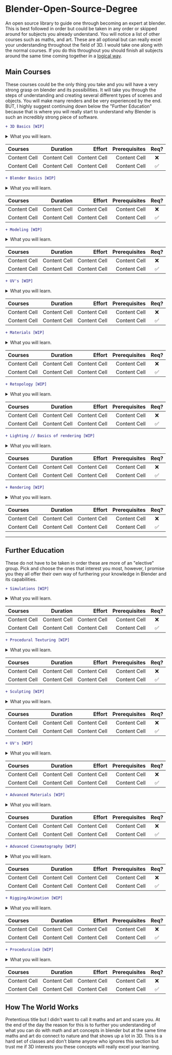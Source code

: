 # Blender-Open-Source-Degree #
An open source library to guide one through becoming an expert at blender. 
This is best followed in order but could be taken in any order or skipped around for subjects you already understand.
You will notice a list of other courses such as maths, and art. These are all optional but can really excel your understanding throughout the field of 3D. I would take one along with the normal courses. If you do this throughout you should finish all subjects around the same time coming together in a [logical way](https://media.giphy.com/media/0NwSQpGY6ipgOSt8LL/giphy.gif "logical way").

## Main Courses ##
These courses could be the only thing you take and you will have a very strong grasp on blender and its possibilities. It will take you through the steps of understanding and creating several different types of scenes and objects. You will make many renders and be very experienced by the end. BUT,   I highly suggest continuing down below the "Further Education" because that is where you will really start to understand why Blender is such an incredibly strong piece of software.

```diff
+ 3D Basics [WIP]
```
<details>
           <summary>What you will learn.</summary>
           <p>By the end of this course you should understand the fundamentals of 3D in blender.</p>
         </details>
         
Courses | Duration | Effort | Prerequisites  | Req? 
| :--- | ---: | ---: | ---:  | :---: 
Content Cell  | Content Cell | Content Cell  | Content Cell   | :x:
Content Cell  | Content Cell | Content Cell  | Content Cell   | :white_check_mark:


```diff
+ Blender Basics [WIP]
```
<details>
           <summary>What you will learn.</summary>
           <p>This is the basics of blender. This should get you to a place where you can comfortably move around as well as understanding the basics of creating something.</p>
         </details>
         
Courses | Duration | Effort | Prerequisites  | Req? 
| :--- | ---: | ---: | ---:  | :---: 
Content Cell  | Content Cell | Content Cell  | Content Cell   | :x:
Content Cell  | Content Cell | Content Cell  | Content Cell   | :white_check_mark:

```diff
+ Modeling [WIP]
```
<details>
           <summary>What you will learn.</summary>
           <p>An in depth look at how to create anything in blender out of basic primitive shapes. We will not concern ourselves with anything besides hard surface modeling as its known.</p>
         </details>
         
Courses | Duration | Effort | Prerequisites  | Req? 
| :--- | ---: | ---: | ---:  | :---: 
Content Cell  | Content Cell | Content Cell  | Content Cell   | :x:
Content Cell  | Content Cell | Content Cell  | Content Cell   | :white_check_mark:

```diff
+ UV's [WIP]
```
<details>
           <summary>What you will learn.</summary>
           <p>Deep dive into the world of translating 3D objects to 2D planes. Through this course you will understand the core reasons we do this as well as how to fix the many issues that come along with blender UV unwrapping.</p>
         </details>
         
Courses | Duration | Effort | Prerequisites  | Req? 
| :--- | ---: | ---: | ---:  | :---: 
Content Cell  | Content Cell | Content Cell  | Content Cell   | :x:
Content Cell  | Content Cell | Content Cell  | Content Cell   | :white_check_mark:


```diff
+ Materials [WIP]
```
<details>
           <summary>What you will learn.</summary>
           <p>Materials are what bring a model beyond a simple object. You will learn how materials can help shape the appearance of an object to bring it to life. We will touch on procedurally texturing here but very lightly.</p>
         </details>
         
Courses | Duration | Effort | Prerequisites  | Req? 
| :--- | ---: | ---: | ---:  | :---: 
Content Cell  | Content Cell | Content Cell  | Content Cell   | :x:
Content Cell  | Content Cell | Content Cell  | Content Cell   | :white_check_mark:



```diff
+ Retopology [WIP]
```
<details>
           <summary>What you will learn.</summary>
           <p>This was originally in "Further Education" however I think with the way the world is headed towards more game engines and AR/VR this course is a must. Retopology is the act of creating low poly versions of your high quality meshes. The reasoning for this is to be able to bake the detail from the high poly version into a texture that you can use on the low poly in order to have fast scenes with high detail. You will learn how to do this fully in Blender and not rely on a 3rd part sofware like [Substance Painter](https://i.redd.it/ddivkxo86da61.jpg "Substance Painter")..</p>
         </details>
         
Courses | Duration | Effort | Prerequisites  | Req? 
| :--- | ---: | ---: | ---:  | :---: 
Content Cell  | Content Cell | Content Cell  | Content Cell   | :x:
Content Cell  | Content Cell | Content Cell  | Content Cell   | :white_check_mark:




```diff
+ Lighting // Basics of rendering [WIP]
```
<details>
           <summary>What you will learn.</summary>
           <p>Everything that has ever caught your eye as being a fake 3D object in a picture has been most likely due to bad lighting. Lighting can bring an object into the real world. We will find out how this is possible by simulating light bounces to accurately light our scene.</p>
         </details>
         
Courses | Duration | Effort | Prerequisites  | Req? 
| :--- | ---: | ---: | ---:  | :---: 
Content Cell  | Content Cell | Content Cell  | Content Cell   | :x:
Content Cell  | Content Cell | Content Cell  | Content Cell   | :white_check_mark:


```diff
+ Rendering [WIP]
```
<details>
           <summary>What you will learn.</summary>
           <p>You have a full scene and it looks beautiful in your viewport. But that isnt the end of the road. Rendering is an art in itself. Tinkering render settings to find that balace of speed and quality.</p>
         </details>
         
Courses | Duration | Effort | Prerequisites  | Req? 
| :--- | ---: | ---: | ---:  | :---: 
Content Cell  | Content Cell | Content Cell  | Content Cell   | :x:
Content Cell  | Content Cell | Content Cell  | Content Cell   | :white_check_mark:

----




## Further Education ##
These do not have to be taken in order these are more of an "elective" group. Pick and choose the ones that interest you most, however, I promise you they all offer their own way of furthering your knowledge in Blender and its capabilities.


```diff
+ Simulations [WIP]
```
<details>
           <summary>What you will learn.</summary>
           <p>By the end of this course you should understand the fundamentals of 3D in blender.</p>
         </details>
         
Courses | Duration | Effort | Prerequisites  | Req? 
| :--- | ---: | ---: | ---:  | :---: 
Content Cell  | Content Cell | Content Cell  | Content Cell   | :x:
Content Cell  | Content Cell | Content Cell  | Content Cell   | :white_check_mark:


```diff
+ Procedural Texturing [WIP]
```
<details>
           <summary>What you will learn.</summary>
           <p>This is the basics of blender. This should get you to a place where you can comfortably move around as well as understanding the basics of creating something.</p>
         </details>
         
Courses | Duration | Effort | Prerequisites  | Req? 
| :--- | ---: | ---: | ---:  | :---: 
Content Cell  | Content Cell | Content Cell  | Content Cell   | :x:
Content Cell  | Content Cell | Content Cell  | Content Cell   | :white_check_mark:

```diff
+ Sculpting [WIP]
```
<details>
           <summary>What you will learn.</summary>
           <p>An in depth look at how to create anything in blender out of basic primitive shapes. We will not concern ourselves with anything besides hard surface modeling as its known.</p>
         </details>
         
Courses | Duration | Effort | Prerequisites  | Req? 
| :--- | ---: | ---: | ---:  | :---: 
Content Cell  | Content Cell | Content Cell  | Content Cell   | :x:
Content Cell  | Content Cell | Content Cell  | Content Cell   | :white_check_mark:

```diff
+ UV's [WIP]
```
<details>
           <summary>What you will learn.</summary>
           <p>Deep dive into the world of translating 3D objects to 2D planes. Through this course you will understand the core reasons we do this as well as how to fix the many issues that come along with blender UV unwrapping.</p>
         </details>
         
Courses | Duration | Effort | Prerequisites  | Req? 
| :--- | ---: | ---: | ---:  | :---: 
Content Cell  | Content Cell | Content Cell  | Content Cell   | :x:
Content Cell  | Content Cell | Content Cell  | Content Cell   | :white_check_mark:


```diff
+ Advanced Materials [WIP]
```
<details>
           <summary>What you will learn.</summary>
           <p>Really just a nerd out on how materials work. They are incredibly strong and ellusive. We will also touch some other render engines so not for the feint of heart.</p>
         </details>
         
Courses | Duration | Effort | Prerequisites  | Req? 
| :--- | ---: | ---: | ---:  | :---: 
Content Cell  | Content Cell | Content Cell  | Content Cell   | :x:
Content Cell  | Content Cell | Content Cell  | Content Cell   | :white_check_mark:



```diff
+ Advanced Cinematography [WIP]
```
<details>
           <summary>What you will learn.</summary>
           <p>Creating beautiful models and scenes can only take a render so far. Just as in real life its not always the scene that is interesting it is the director's vision of that scene. Here we will explore concepts of cinema in Blender with camera plugins and realistic camera movements/interactions.</p>
         </details>
         
Courses | Duration | Effort | Prerequisites  | Req? 
| :--- | ---: | ---: | ---:  | :---: 
Content Cell  | Content Cell | Content Cell  | Content Cell   | :x:
Content Cell  | Content Cell | Content Cell  | Content Cell   | :white_check_mark:


```diff
+ Rigging/Animation [WIP]
```
<details>
           <summary>What you will learn.</summary>
           <p>I originally had this as a main course however I realize there are a large portion of people who will never touch the rigging and animation side of 3D. Because of this I have included it here however if you ever plan on taking 3D serious this is a must take. The art of rigging and the art of animation are hugely respected and this course only scratches the surface so please keep practicing.</p>
         </details>
         
Courses | Duration | Effort | Prerequisites  | Req? 
| :--- | ---: | ---: | ---:  | :---: 
Content Cell  | Content Cell | Content Cell  | Content Cell   | :x:
Content Cell  | Content Cell | Content Cell  | Content Cell   | :white_check_mark:


```diff
+ Proceduralism [WIP]
```
<details>
           <summary>What you will learn.</summary>
           <p>This is a growing list of courses that can offer an insight on how Blender is quicly coming to compete with apps like Houdini at procedural modeling and tool creation. Yes I know "Blender will never be Houdini" but if we have that mindset it won't. You should want to see this incredible free tool compete with the big guys[which it already does in so many fields].</p>
         </details>
         
Courses | Duration | Effort | Prerequisites  | Req? 
| :--- | ---: | ---: | ---:  | :---: 
Content Cell  | Content Cell | Content Cell  | Content Cell   | :x:
Content Cell  | Content Cell | Content Cell  | Content Cell   | :white_check_mark:



## How The World Works ##
Pretentious title but I didn't want to call it maths and art and scare you. At the end of the day the reason for this is to further you understanding of what you can do with math and art concepts in blender but at the same time maths and art do connect to nature and that shows up a lot in 3D. This is a hard set of classes and don't blame anyone who ignores this section but trust me if 3D interests you these concepts will really excel your learning.
